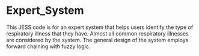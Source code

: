 # Expert_System
This JESS code is for an expert system that helps users identify the type of respiratory illness that they have. Almost all common respiratory illnesses are considered by the system. The general design of the system employs forward chaining with fuzzy logic. 
